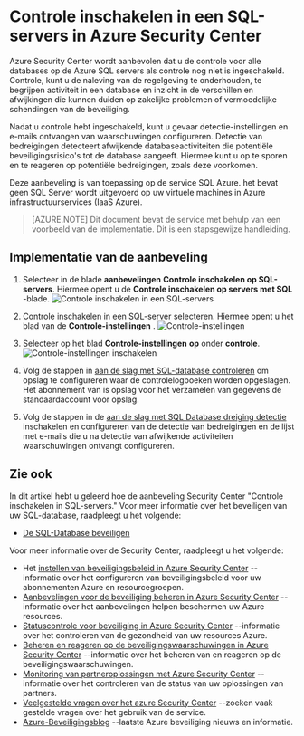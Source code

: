 <properties
   pageTitle="Controle inschakelen in een SQL-servers in Beveiligingscentrum Azure | Microsoft Azure"
   description="Dit document wordt beschreven hoe u de aanbeveling van de Azure Beveiligingscentrum **inschakelen van controle voor SQL-servers**implementeren."
   services="security-center"
   documentationCenter="na"
   authors="TerryLanfear"
   manager="MBaldwin"
   editor=""/>

<tags
   ms.service="security-center"
   ms.devlang="na"
   ms.topic="article"
   ms.tgt_pltfrm="na"
   ms.workload="na"
   ms.date="07/29/2016"
   ms.author="terrylan"/>

# <a name="enable-auditing-on-sql-servers-in-azure-security-center"></a>Controle inschakelen in een SQL-servers in Azure Security Center

Azure Security Center wordt aanbevolen dat u de controle voor alle databases op de Azure SQL servers als controle nog niet is ingeschakeld. Controle, kunt u de naleving van de regelgeving te onderhouden, te begrijpen activiteit in een database en inzicht in de verschillen en afwijkingen die kunnen duiden op zakelijke problemen of vermoedelijke schendingen van de beveiliging.

Nadat u controle hebt ingeschakeld, kunt u gevaar detectie-instellingen en e-mails ontvangen van waarschuwingen configureren. Detectie van bedreigingen detecteert afwijkende databaseactiviteiten die potentiële beveiligingsrisico's tot de database aangeeft. Hiermee kunt u op te sporen en te reageren op potentiële bedreigingen, zoals deze voorkomen.

Deze aanbeveling is van toepassing op de service SQL Azure. het bevat geen SQL Server wordt uitgevoerd op uw virtuele machines in Azure infrastructuurservices (IaaS Azure).

> [AZURE.NOTE] Dit document bevat de service met behulp van een voorbeeld van de implementatie.  Dit is een stapsgewijze handleiding.

## <a name="implement-the-recommendation"></a>Implementatie van de aanbeveling

1. Selecteer in de blade **aanbevelingen** **Controle inschakelen op SQL-servers**.  Hiermee opent u de **Controle inschakelen op servers met SQL** -blade.
![Controle inschakelen in een SQL-servers][1]

2. Controle inschakelen in een SQL-server selecteren. Hiermee opent u het blad van de **Controle-instellingen** .
![Controle-instellingen][2]
3. Selecteer op het blad **Controle-instellingen** **op** onder **controle**.
![Controle-instellingen inschakelen][3]

4. Volg de stappen in [aan de slag met SQL-database controleren](../sql-database/sql-database-auditing-get-started.md) om opslag te configureren waar de controlelogboeken worden opgeslagen. Het abonnement van is opslag voor het verzamelen van gegevens de standaardaccount voor opslag.

5. Volg de stappen in de [aan de slag met SQL Database dreiging detectie](../sql-database/sql-database-threat-detection-get-started.md) inschakelen en configureren van de detectie van bedreigingen en de lijst met e-mails die u na detectie van afwijkende activiteiten waarschuwingen ontvangt configureren.

## <a name="see-also"></a>Zie ook

In dit artikel hebt u geleerd hoe de aanbeveling Security Center "Controle inschakelen in SQL-servers." Voor meer informatie over het beveiligen van uw SQL-database, raadpleegt u het volgende:

- [De SQL-Database beveiligen](../sql-database/sql-database-security.md)

Voor meer informatie over de Security Center, raadpleegt u het volgende:

- Het [instellen van beveiligingsbeleid in Azure Security Center](security-center-policies.md) --informatie over het configureren van beveiligingsbeleid voor uw abonnementen Azure en resourcegroepen.
- [Aanbevelingen voor de beveiliging beheren in Azure Security Center](security-center-recommendations.md) --informatie over het aanbevelingen helpen beschermen uw Azure resources.
- [Statuscontrole voor beveiliging in Azure Security Center](security-center-monitoring.md) --informatie over het controleren van de gezondheid van uw resources Azure.
- [Beheren en reageren op de beveiligingswaarschuwingen in Azure Security Center](security-center-managing-and-responding-alerts.md) --informatie over het beheren van en reageren op de beveiligingswaarschuwingen.
- [Monitoring van partneroplossingen met Azure Security Center](security-center-partner-solutions.md) --informatie over het controleren van de status van uw oplossingen van partners.
- [Veelgestelde vragen over het azure Security Center](security-center-faq.md) --zoeken vaak gestelde vragen over het gebruik van de service.
- [Azure-Beveiligingsblog](http://blogs.msdn.com/b/azuresecurity/) --laatste Azure beveiliging nieuws en informatie.

<!--Image references-->
[1]: ./media/security-center-enable-auditing-on-sql-server/enable-auditing-on-sql-servers.png
[2]:./media/security-center-enable-auditing-on-sql-server/enable-auditing.png
[3]: ./media/security-center-enable-auditing-on-sql-server/auditing-settings-blade.png
